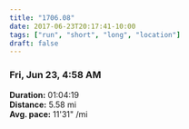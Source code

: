 ```yaml
---
title: "1706.08"
date: 2017-06-23T20:17:41-10:00
tags: ["run", "short", "long", "location"]
draft: false
---
```


### Fri, Jun 23, 4:58 AM

**Duration:** 01:04:19  
**Distance:** 5.58 mi  
**Avg. pace:** 11'31" /mi